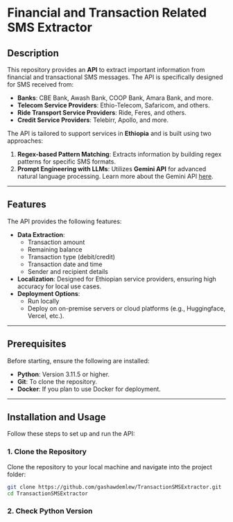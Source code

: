 # Financial and Transaction Related SMS Extractor

## Description

This repository provides an **API** to extract important information from financial and transactional SMS messages. The API is specifically designed for SMS received from:

- **Banks**: CBE Bank, Awash Bank, COOP Bank, Amara Bank, and more.
- **Telecom Service Providers**: Ethio-Telecom, Safaricom, and others.
- **Ride Transport Service Providers**: Ride, Feres, and others.
- **Credit Service Providers**: Telebirr, Apollo, and more.

The API is tailored to support services in **Ethiopia** and is built using two approaches:

1. **Regex-based Pattern Matching**: Extracts information by building regex patterns for specific SMS formats.
2. **Prompt Engineering with LLMs**: Utilizes **Gemini API** for advanced natural language processing. Learn more about the Gemini API [here](https://ai.google.dev/gemini-api/docs?_gl=1*m1rf45*_ga*MTIyMzI1NTA1MS4xNzM5NTc2MDIw*_ga_P1DBVKWT6V*MTczOTU3NjAyMC4xLjEuMTczOTU3NjAzMS40OS4wLjExOTQzNDc4NjA.).

---

## Features

The API provides the following features:

- **Data Extraction**:
  - Transaction amount
  - Remaining balance
  - Transaction type (debit/credit)
  - Transaction date and time
  - Sender and recipient details
- **Localization**: Designed for Ethiopian service providers, ensuring high accuracy for local use cases.
- **Deployment Options**:
  - Run locally
  - Deploy on on-premise servers or cloud platforms (e.g., Huggingface, Vercel, etc.).

---

## Prerequisites

Before starting, ensure the following are installed:

- **Python**: Version 3.11.5 or higher.
- **Git**: To clone the repository.
- **Docker**: If you plan to use Docker for deployment.

---

## Installation and Usage

Follow these steps to set up and run the API:

### 1. Clone the Repository

Clone the repository to your local machine and navigate into the project folder:

```bash
git clone https://github.com/gashawdemlew/TransactionSMSExtractor.git
cd TransactionSMSExtractor
```
### 2. Check Python Version
